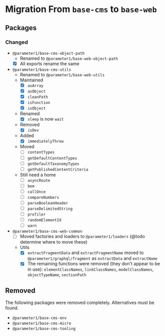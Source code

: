 # Migration From `base-cms` to `base-web`

## Packages
### Changed
- `@parameter1/base-cms-object-path`
  - Renamed to `@parameter1/base-web-object-path`
  - [x] All exports rename the same
- `@parameter1/base-cms-utils`
  - Renamed to `@parameter1/base-web-utils`
  - Maintained
    - [x] `asArray`
    - [x] `asObject`
    - [x] `cleanPath`
    - [x] `isFunction`
    - [x] `isObject`
  - Renamed
    - [x] `sleep` is now `wait`
  - Removed
    - [x] `isDev`
  - Added
    - [x] `immediatelyThrow`
  - Moved
    - [ ] `contentTypes`
    - [ ] `getDefaultContentTypes`
    - [ ] `getDefaultTaxonomyTypes`
    - [ ] `getPublishedContentCriteria`
  - Still need a home
    - [ ] `asyncRoute`
    - [ ] `bem`
    - [ ] `callOnce`
    - [ ] `compareNumbers`
    - [ ] `parseBooleanHeader`
    - [ ] `parseDelimitedString`
    - [ ] `profiler`
    - [ ] `randomElementId`
    - [ ] `warn`

- `@parameter1/base-cms-web-common`
  - [ ] Moved factories and loaders to `@parameter1/loaders` (@todo determine where to move these)
  - Utils
    - [x] `extractFragmentData` and `extractFragmentName` moved to `@parameter1/graphql/fragment` as `extractData` and `extractName`
    - [x] The remaining functions were removed (they don't appear to be in use): `elementClassNames`, `linkClassNames`, `modelClassNames`, `objectTypeName`, `sectionPath`

## Removed
The following packages were removed completely. Alternatives must be found.
- `@parameter1/base-cms-env`
- `@parameter1/base-cms-micro`
- `@parameter1/base-cms-tooling`
